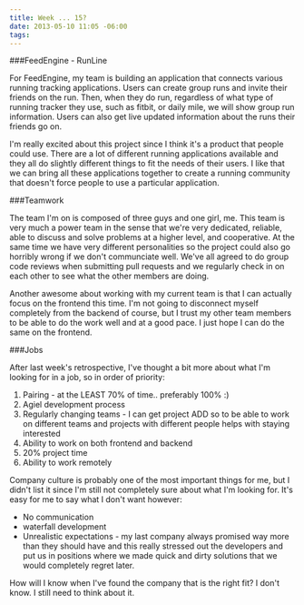 ```yaml
---
title: Week ... 15?
date: 2013-05-10 11:05 -06:00
tags:
---
```


###FeedEngine - RunLine

For FeedEngine, my team is building an application that connects various running
tracking applications. Users can create group runs and invite their friends on
the run. Then, when they do run, regardless of what type of running tracker they
use, such as fitbit, or daily mile, we will show group run information. Users
can also get live updated information about the runs their friends go on.

I'm really excited about this project since I think it's a product that people
could use. There are a lot of different running applications available and they
all do slightly different things to fit the needs of their users. I like that we
can bring all these applications together to create a running community that
doesn't force people to use a particular application.

###Teamwork

The team I'm on is composed of three guys and one girl, me. This team is very
much a power team in the sense that we're very dedicated, reliable, able to
discuss and solve problems at a higher level, and cooperative. At the same time
we have very different personalities so the project could also go horribly wrong
if we don't communciate well. We've all agreed to do group code reviews when
submitting pull requests and we regularly check in on each other to see what the
other members are doing.

Another awesome about working with my current team is that I can actually focus
on the frontend this time. I'm not going to disconnect myself completely from
the backend of course, but I trust my other team members to be able to do the
work well and at a good pace. I just hope I can do the same on the frontend.

###Jobs

After last week's retrospective, I've thought a bit more about what I'm looking
for in a job, so in order of priority:

  1. Pairing - at the LEAST 70% of time.. preferably 100% :)
  2. Agiel development process
  3. Regularly changing teams - I can get project ADD so to be able to work on
     different teams and projects with different people helps with staying
     interested
  4. Ability to work on both frontend and backend
  5. 20% project time
  6. Ability to work remotely

Company culture is probably one of the most important things for me, but
I didn't list it since I'm still not completely sure about what I'm looking for.
It's easy for me to say what I don't want however:

  * No communication
  * waterfall development
  * Unrealistic expectations - my last company always promised way more than
     they should have and this really stressed out the developers and put us in
     positions where we made quick and dirty solutions that we would completely
     regret later.

How will I know when I've found the company that is the right fit? I don't know.
I still need to think about it.


